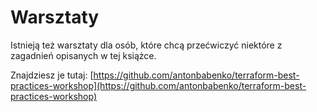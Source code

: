 # Warsztaty

Istnieją też warsztaty dla osób, które chcą przećwiczyć niektóre z zagadnień opisanych w tej książce.

Znajdziesz je tutaj: [https://github.com/antonbabenko/terraform-best-practices-workshop](https://github.com/antonbabenko/terraform-best-practices-workshop)
